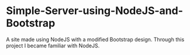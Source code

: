 # Simple-Server-using-NodeJS-and-Bootstrap
A site made using NodeJS with a modified Bootstrap design. Through  this project I became familiar with NodeJS. 
